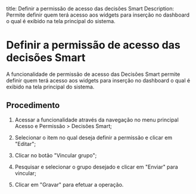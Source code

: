 title: Definir a permissão de acesso das decisões Smart
Description: Permite definir quem terá acesso aos widgets para inserção no dashboard o qual é exibido na tela principal do sistema.
# Definir a permissão de acesso das decisões Smart

A funcionalidade de permissão de acesso das Decisões Smart permite definir quem
terá acesso aos widgets para inserção no dashboard o qual é exibido na tela
principal do sistema.

Procedimento
---------

1.  Acessar a funcionalidade através da navegação no menu principal Acesso e
    Permissão \> Decisões Smart;

2.  Selecionar o item no qual deseja definir a permissão e clicar em "Editar";

3.  Clicar no botão "Vincular grupo";

4.  Pesquisar e selecionar o grupo desejado e clicar em "Enviar" para vincular;

5.  Clicar em "Gravar" para efetuar a operação.


<!-- !!! tip "About"

    <b>Product/Version:</b> CITSmart | 9.00 &nbsp;&nbsp;
    <b>Updated:</b>01/18/2019 – Anna Martins
